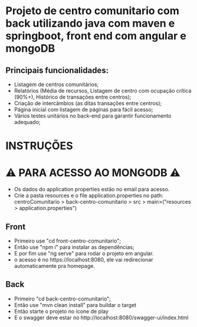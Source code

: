 # Projeto de centro comunitario com back utilizando java com maven e springboot, front end com angular e mongoDB


## Principais funcionalidades:

- Listagem de centros comunitários;
- Relatórios (Média de recursos, Listagem de centro com ocupação crítica (90%+), Histórico de transações entre centros);
- Criação de intercâmbios (as ditas transações entre centros);
- Página inicial com listagem de páginas para fácil acesso;
- Vários testes unitários no back-end para garantir funcionamento adequado;

# INSTRUÇÕES

# ⚠ PARA ACESSO AO MONGODB ⚠
- Os dados do application properties estão no email para acesso.
- Crie a pasta resources e o file application.properties no path: centroComunitario > back-centro-comunitario > src > main>("resources > application.properties")

## Front
- Primeiro use "cd front-centro-comunitario";
- Então use "npm i" para instalar as dependências;
- E por fim use "ng serve" para rodar o projeto em angular.
- o acesso é no https://localhost:8080, ele vai redirecionar automaticamente pra homepage.

## Back
- Primeiro "cd back-centro-comunitario";
- Então use "mvn clean install" para buildar o target
- Então starte o projeto no ícone de play
- E o swagger deve estar no http://localhost:8080/swagger-ui/index.html
